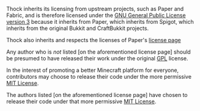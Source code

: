 Thock inherits its licensing from upstream projects, such as Paper and Fabric, and is therefore licensed under the [GNU General Public License version 3](licenses/GPL.md) because it inherits from Paper, which inherits from Spigot, which inherits from the original Bukkit and CraftBukkit projects.

Thock also inherits and respects the licenses of Paper's [license page](https://github.com/PaperMC/Paper/blob/master/LICENSE.md)

Any author who is _not_ listed [on the aforementioned license page] should be presumed to have released their work under the original [GPL](licenses/GPL.md) license.

In the interest of promoting a better Minecraft platform for everyone, contributors
may choose to release their code under the more permissive [MIT License](licenses/MIT.md).

The authors listed [on the aforementioned license page] have chosen to release their code under that more permissive [MIT License](licenses/MIT.md).

